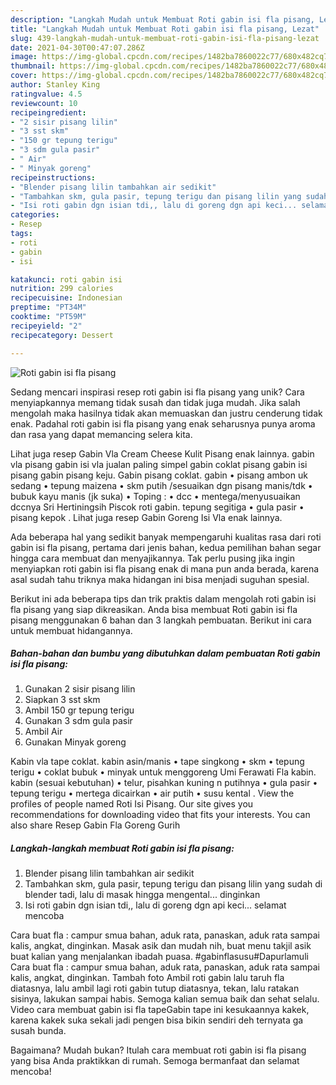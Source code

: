 ```yaml
---
description: "Langkah Mudah untuk Membuat Roti gabin isi fla pisang, Lezat"
title: "Langkah Mudah untuk Membuat Roti gabin isi fla pisang, Lezat"
slug: 439-langkah-mudah-untuk-membuat-roti-gabin-isi-fla-pisang-lezat
date: 2021-04-30T00:47:07.286Z
image: https://img-global.cpcdn.com/recipes/1482ba7860022c77/680x482cq70/roti-gabin-isi-fla-pisang-foto-resep-utama.jpg
thumbnail: https://img-global.cpcdn.com/recipes/1482ba7860022c77/680x482cq70/roti-gabin-isi-fla-pisang-foto-resep-utama.jpg
cover: https://img-global.cpcdn.com/recipes/1482ba7860022c77/680x482cq70/roti-gabin-isi-fla-pisang-foto-resep-utama.jpg
author: Stanley King
ratingvalue: 4.5
reviewcount: 10
recipeingredient:
- "2 sisir pisang lilin"
- "3 sst skm"
- "150 gr tepung terigu"
- "3 sdm gula pasir"
- " Air"
- " Minyak goreng"
recipeinstructions:
- "Blender pisang lilin tambahkan air sedikit"
- "Tambahkan skm, gula pasir, tepung terigu dan pisang lilin yang sudah di blender tadi, lalu di masak hingga mengental... dinginkan"
- "Isi roti gabin dgn isian tdi,, lalu di goreng dgn api keci... selamat mencoba"
categories:
- Resep
tags:
- roti
- gabin
- isi

katakunci: roti gabin isi 
nutrition: 299 calories
recipecuisine: Indonesian
preptime: "PT34M"
cooktime: "PT59M"
recipeyield: "2"
recipecategory: Dessert

---
```



![Roti gabin isi fla pisang](https://img-global.cpcdn.com/recipes/1482ba7860022c77/680x482cq70/roti-gabin-isi-fla-pisang-foto-resep-utama.jpg)

Sedang mencari inspirasi resep roti gabin isi fla pisang yang unik? Cara menyiapkannya memang tidak susah dan tidak juga mudah. Jika salah mengolah maka hasilnya tidak akan memuaskan dan justru cenderung tidak enak. Padahal roti gabin isi fla pisang yang enak seharusnya punya aroma dan rasa yang dapat memancing selera kita.

Lihat juga resep Gabin Vla Cream Cheese Kulit Pisang enak lainnya. gabin vla pisang gabin isi vla jualan paling simpel gabin coklat pisang gabin isi pisang gabin pisang keju. Gabin pisang coklat. gabin • pisang ambon uk sedang • tepung maizena • skm putih /sesuaikan dgn pisang manis/tdk • bubuk kayu manis (jk suka) • Toping : • dcc • mentega/menyusuaikan dccnya Sri Hertiningsih Piscok roti gabin. tepung segitiga • gula pasir • pisang kepok . Lihat juga resep Gabin Goreng Isi Vla enak lainnya.

Ada beberapa hal yang sedikit banyak mempengaruhi kualitas rasa dari roti gabin isi fla pisang, pertama dari jenis bahan, kedua pemilihan bahan segar hingga cara membuat dan menyajikannya. Tak perlu pusing jika ingin menyiapkan roti gabin isi fla pisang enak di mana pun anda berada, karena asal sudah tahu triknya maka hidangan ini bisa menjadi suguhan spesial.


Berikut ini ada beberapa tips dan trik praktis dalam mengolah roti gabin isi fla pisang yang siap dikreasikan. Anda bisa membuat Roti gabin isi fla pisang menggunakan 6 bahan dan 3 langkah pembuatan. Berikut ini cara untuk membuat hidangannya.

<!--inarticleads1-->

##### Bahan-bahan dan bumbu yang dibutuhkan dalam pembuatan Roti gabin isi fla pisang:

1. Gunakan 2 sisir pisang lilin
1. Siapkan 3 sst skm
1. Ambil 150 gr tepung terigu
1. Gunakan 3 sdm gula pasir
1. Ambil  Air
1. Gunakan  Minyak goreng


Kabin vla tape coklat. kabin asin/manis • tape singkong • skm • tepung terigu • coklat bubuk • minyak untuk menggoreng Umi Ferawati Fla kabin. kabin (sesuai kebutuhan) • telur, pisahkan kuning n putihnya • gula pasir • tepung terigu • mertega dicairkan • air putih • susu kental . View the profiles of people named Roti Isi Pisang. Our site gives you recommendations for downloading video that fits your interests. You can also share Resep Gabin Fla Goreng Gurih 

<!--inarticleads2-->

##### Langkah-langkah membuat Roti gabin isi fla pisang:

1. Blender pisang lilin tambahkan air sedikit
1. Tambahkan skm, gula pasir, tepung terigu dan pisang lilin yang sudah di blender tadi, lalu di masak hingga mengental... dinginkan
1. Isi roti gabin dgn isian tdi,, lalu di goreng dgn api keci... selamat mencoba


Cara buat fla : campur smua bahan, aduk rata, panaskan, aduk rata sampai kalis, angkat, dinginkan. Masak asik dan mudah nih, buat menu takjil asik buat kalian yang menjalankan ibadah puasa. #gabinflasusu#Dapurlamuli Cara buat fla : campur smua bahan, aduk rata, panaskan, aduk rata sampai kalis, angkat, dinginkan. Tambah foto Ambil roti gabin lalu taruh fla diatasnya, lalu ambil lagi roti gabin tutup diatasnya, tekan, lalu ratakan sisinya, lakukan sampai habis. Semoga kalian semua baik dan sehat selalu. Video cara membuat gabin isi fla tapeGabin tape ini kesukaannya kakek, karena kakek suka sekali jadi pengen bisa bikin sendiri deh ternyata ga susah bunda. 

Bagaimana? Mudah bukan? Itulah cara membuat roti gabin isi fla pisang yang bisa Anda praktikkan di rumah. Semoga bermanfaat dan selamat mencoba!
